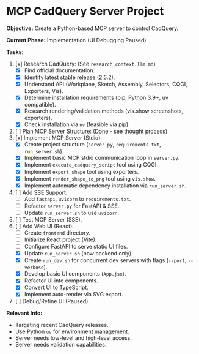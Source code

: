 # MCP CadQuery Server Project

**Objective:** Create a Python-based MCP server to control CadQuery.

**Current Phase:** Implementation (UI Debugging Paused)

**Tasks:**

1.  [x] Research CadQuery: (See `research_context.llm.md`)
    *   [x] Find official documentation.
    *   [x] Identify latest stable release (2.5.2).
    *   [x] Understand API (Workplane, Sketch, Assembly, Selectors, CQGI, Exporters, Vis).
    *   [x] Determine installation requirements (pip, Python 3.9+, uv compatible).
    *   [x] Research rendering/validation methods (vis.show screenshots, exporters).
    *   [x] Check installation via `uv` (feasible via pip).
2.  [ ] Plan MCP Server Structure: (Done - see thought process)
3.  [x] Implement MCP Server (Stdio):
    *   [x] Create project structure (`server.py`, `requirements.txt`, `run_server.sh`).
    *   [x] Implement basic MCP stdio communication loop in `server.py`.
    *   [x] Implement `execute_cadquery_script` tool using CQGI.
    *   [x] Implement `export_shape` tool using exporters.
    *   [x] Implement `render_shape_to_png` tool using `vis.show`.
    *   [x] Implement automatic dependency installation via `run_server.sh`.
4.  [ ] Add SSE Support:
    *   [ ] Add `fastapi`, `uvicorn` to `requirements.txt`.
    *   [ ] Refactor `server.py` for FastAPI & SSE.
    *   [ ] Update `run_server.sh` to use `uvicorn`.
5.  [ ] Test MCP Server (SSE).
6.  [ ] Add Web UI (React):
    *   [ ] Create `frontend` directory.
    *   [ ] Initialize React project (Vite).
    *   [ ] Configure FastAPI to serve static UI files.
    *   [x] Update `run_server.sh` (now backend only).
    *   [x] Create `run_dev.sh` for concurrent dev servers with flags (`--port`, `--verbose`).
    *   [x] Develop basic UI components (`App.jsx`).
    *   [x] Refactor UI into components.
    *   [x] Convert UI to TypeScript.
    *   [x] Implement auto-render via SVG export.
7.  [ ] Debug/Refine UI (Paused).

**Relevant Info:**

*   Targeting recent CadQuery releases.
*   Use Python `uv` for environment management.
*   Server needs low-level and high-level access.
*   Server needs validation capabilities.